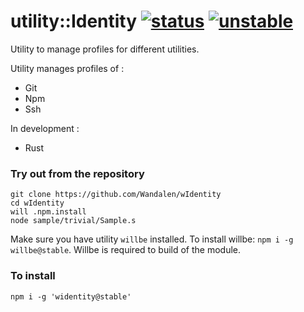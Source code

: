 
# utility::Identity  [![status](https://github.com/Wandalen/wIdentity/actions/workflows/StandardPublish.yml/badge.svg)](https://github.com/Wandalen/wIdentity/actions/workflows/StandardPublish.yml) [![unstable](https://img.shields.io/badge/stability-unstable-yellow.svg)](https://github.com/emersion/stability-badges#unstable)

Utility to manage profiles for different utilities.

Utility manages profiles of :
- Git
- Npm
- Ssh

In development :
- Rust

### Try out from the repository

```
git clone https://github.com/Wandalen/wIdentity
cd wIdentity
will .npm.install
node sample/trivial/Sample.s
```

Make sure you have utility `willbe` installed. To install willbe: `npm i -g willbe@stable`. Willbe is required to build of the module.

### To install
```
npm i -g 'widentity@stable'
```
